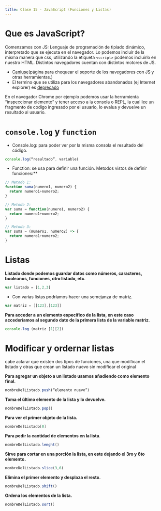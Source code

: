 ```yaml
---
title: Clase 15 - JavaScript (Funciones y Listas)
---
```


# Que es JavaScript?

Comenzamos con JS: Lenguaje de programación de tipiado dinámico, interpretado que se ejecuta en el navegador.
Lo podemos incluir de la misma manera que css, utilizando la etiqueta `<script>` podemos incluirlo en nuestro HTML.
Distintos navegadores cuentan con distintos motores de JS.
  
  - [Caniuse](https://caniuse.com/)(página para chequear el soporte de los navegadores con JS y otras herramientas.)
  - El termino que se utiliza para los navegadores abandonados (ej Internet explorer) es [deprecado](https://es.wikipedia.org/wiki/Deprecaci%C3%B3n)

  
En el navegador Chrome por ejemplo podemos usar la herramienta “inspeccionar elemento” y tener acceso a la consola o REPL, la cual lee un fragmento de codigo ingresado por el usuario, lo evalua y devuelve un resultado al usuario.



# `console.log` y `function`

* Console.log: para poder ver por la misma consola el resultado del código.

```js
console.log(“resultado”, variable)
```

* Function: se usa para definir una función. Metodos vistos de definir funciones:**

```js
// Metodo 1:
function suma(numero1, numero2) {
  return numero1+numero2; 
}

// Metodo 2:
var suma = function(numero1, numero2) {
  return numero1+numero2;
}

// Metodo 3:
var suma = (numero1, numero2) => {
  return numero1+numero2; 
}
```
  
# Listas

**Listado donde podemos guardar datos como números, caracteres, booleanos, funciones, otro listado, etc.**

```js
var listado = [1,2,3]
```

* Con varias listas podríamos hacer una semejanza de matriz.

```js
var matriz = [[123],[123]] 
```

**Para acceder a un elemento especifico de la lista, en este caso accederíamos al segundo dato de la primera lista de la variable matriz.**

```js
console.log (matriz [1][2])
```

# Modificar y ordernar listas

cabe aclarar que existen dos tipos de funciones, una que modifican el listado y otras que crean un listado nuevo sin modificar el original
  
**Para agregar un objeto a un listado usamos añadiendo como elemento final.**

```js
nombreDelListado.push(“elemento nuevo”) 
```

**Toma el último elemento de la lista y lo devuelve.**

```js
nombreDelListado.pop() 
```

**Para ver el primer objeto de la lista.**

```js
nombreDelListado[0] 
```

**Para pedir la cantidad de elementos en la lista.**

```js
nombreDelListado.lenght() 
```

**Sirve para cortar en una porción la lista, en este dejando el 3ro y 6to elemento.**

```js
nombreDelListado.slice(3,6)
```

**Elimina el primer elemento y desplaza el resto.** 

```js
nombreDelListado.shift() 
```

**Ordena los elementos de la lista.**

```js
nombreDelListado.sort() 
```
